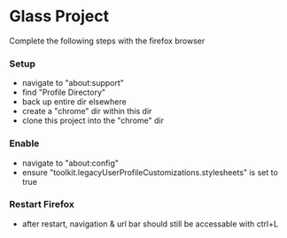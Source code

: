 # Glass Project

Complete the following steps with the firefox browser

### Setup
- navigate to "about:support"
- find "Profile Directory"
- back up entire dir elsewhere
- create a "chrome" dir within this dir
- clone this project into the "chrome" dir

### Enable
- navigate to "about:config"
- ensure "toolkit.legacyUserProfileCustomizations.stylesheets" is set to true

### Restart Firefox
- after restart, navigation & url bar should still be accessable with ctrl+L
